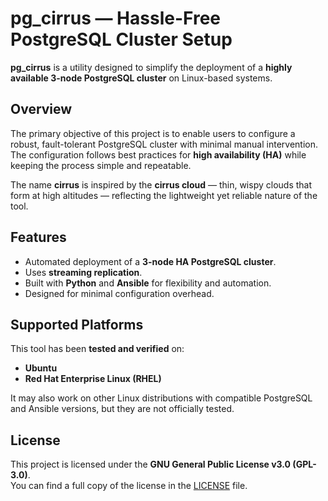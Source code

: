 # pg_cirrus — Hassle-Free PostgreSQL Cluster Setup

**pg_cirrus** is a utility designed to simplify the deployment of a **highly available 3-node PostgreSQL cluster** on Linux-based systems.

## Overview

The primary objective of this project is to enable users to configure a robust, fault-tolerant PostgreSQL cluster with minimal manual intervention.  
The configuration follows best practices for **high availability (HA)** while keeping the process simple and repeatable.

The name **cirrus** is inspired by the **cirrus cloud** — thin, wispy clouds that form at high altitudes — reflecting the lightweight yet reliable nature of the tool.

## Features
- Automated deployment of a **3-node HA PostgreSQL cluster**.
- Uses **streaming replication**.
- Built with **Python** and **Ansible** for flexibility and automation.
- Designed for minimal configuration overhead.

## Supported Platforms

This tool has been **tested and verified** on:
- **Ubuntu**
- **Red Hat Enterprise Linux (RHEL)**

It may also work on other Linux distributions with compatible PostgreSQL and Ansible versions, but they are not officially tested.

## License

This project is licensed under the **GNU General Public License v3.0 (GPL-3.0)**.  
You can find a full copy of the license in the [LICENSE](LICENSE) file.
